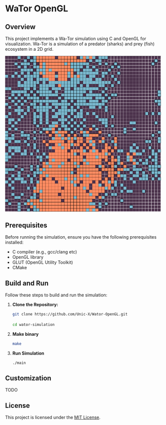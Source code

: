 # WaTor OpenGL

## Overview

This project implements a Wa-Tor simulation using C and OpenGL for visualization. Wa-Tor is a simulation of a predator (sharks) and prey (fish) ecosystem in a 2D grid.

![Wa-Tor Simulation](images/wator.png)

## Prerequisites

Before running the simulation, ensure you have the following prerequisites installed:

- C compiler (e.g., gcc/clang etc)
- OpenGL library
- GLUT (OpenGL Utility Toolkit)
- CMake

## Build and Run

Follow these steps to build and run the simulation:

1. **Clone the Repository:**

   ```sh
   git clone https://github.com/Unic-X/Wator-OpenGL.git

   cd wator-simulation
    ```
2. **Make binary**

    ```sh
    make
    ```
3. **Run Simulation**

    ```sh
    ./main
    ```

## Customization

TODO

## License

This project is licensed under the [MIT License](https://spdx.org/licenses/MIT.html).